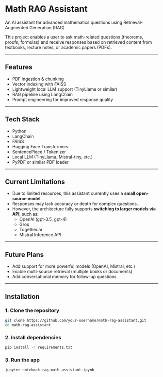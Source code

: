 # Math RAG Assistant

An AI assistant for advanced mathematics questions using Retrieval-Augmented Generation (RAG).

This project enables a user to ask math-related questions (theorems, proofs, formulas) and receive responses based on retrieved content from textbooks, lecture notes, or academic papers (PDFs).

---

##  Features

-  PDF ingestion & chunking
-  Vector indexing with FAISS
-  Lightweight local LLM support (TinyLlama or similar)
-  RAG pipeline using LangChain
-  Prompt engineering for improved response quality

---

##  Tech Stack

- Python
- LangChain
- FAISS
- Hugging Face Transformers
- SentencePiece / Tokenizer
- Local LLM (TinyLlama, Mistral-tiny, etc.)
- PyPDF or similar PDF loader

---

##  Current Limitations

- Due to limited resources, this assistant currently uses a **small open-source model**.
- Responses may lack accuracy or depth for complex questions.
- However, the architecture fully supports **switching to larger models via API**, such as:
  - OpenAI (gpt-3.5, gpt-4)
  - Groq
  - Together.ai
  - Mistral Inference API

---

## Future Plans

- Add support for more powerful models (OpenAI, Mistral, etc.)
- Enable multi-source retrieval (multiple books or documents)
- Add conversational memory for follow-up questions

---

##  Installation

### 1. Clone the repository
```bash
git clone https://github.com/your-username/math-rag-assistant.git
cd math-rag-assistant
```
### 2. Install dependencies
```bash
pip install -r requirements.txt
```
### 3. Run the app
```bash
jupyter notebook rag_math_assistant.ipynb
```
